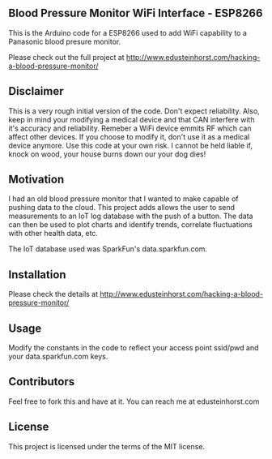## Blood Pressure Monitor WiFi Interface - ESP8266

This is the Arduino code for a ESP8266 used to add WiFi capability to a Panasonic blood presure monitor.

Please check out the full project at http://www.edusteinhorst.com/hacking-a-blood-pressure-monitor/

## Disclaimer

This is a very rough initial version of the code. Don't expect reliability. Also, keep in mind your modifying a medical device and that CAN interfere with it's accuracy and reliability. Remeber a WiFi device emmits RF which can affect other devices. If you choose to modify it, don't use it as a medical device anymore. Use this code at your own risk. I cannot be held liable if, knock on wood, your house burns down our your dog dies!

## Motivation

I had an old blood pressure monitor that I wanted to make capable of pushing data to the cloud. This project adds allows the user to send measurements to an IoT log database with the push of a button. The data can then be used to plot charts and identify trends, correlate fluctuations with other health data, etc.

The IoT database used was SparkFun's data.sparkfun.com.

## Installation

Please check the details at http://www.edusteinhorst.com/hacking-a-blood-pressure-monitor/

## Usage

Modify the constants in the code to reflect your access point ssid/pwd and your data.sparkfun.com keys.

## Contributors

Feel free to fork this and have at it. You can reach me at edusteinhorst.com

## License

This project is licensed under the terms of the MIT license.

